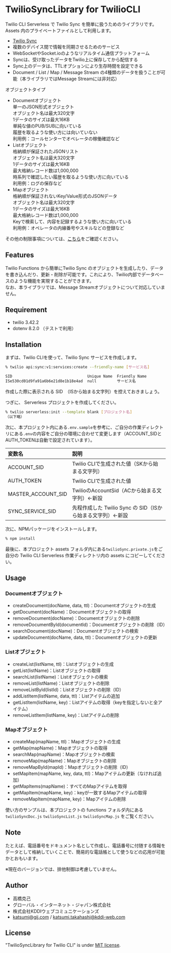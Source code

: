 # TwilioSyncLibrary for TwilioCLI

Twilio CLI Serverless で Twilio Sync を簡単に扱うためのライブラリです。
Assets 内のプライベートファイルとして利用します。

- [Twilio Sync](https://jp.twilio.com/sync)
- 複数のデバイス間で情報を同期させるためのサービス
- WebSocketやSocket.ioのようなリアルタイム通信プラットフォーム
- Syncは、受け取ったデータをTwilio上に保存してから配信する
- Sync上のデータは、TTLオプションにより生存時間を設定できる
- Document / List / Map / Message Stream の4種類のデータを扱うことが可能（本ライブラリではMessage Streamには非対応）

オブジェクトタイプ

- Documentオブジェクト  
単一のJSON形式オブジェクト  
オブジェクト名は最大320文字  
1データのサイズは最大16KB  
単純な値のPUB/SUBに向いている  
履歴を取るような使い方には向いていない  
利用例：コールセンターでオペレータの稼働確認など
- Listオブジェクト  
格納順が保証されたJSONリスト  
オブジェクト名は最大320文字  
1データのサイズは最大16KB  
最大格納レコード数は1,000,000  
時系列で確認したい履歴を取るような使い方に向いている  
利用例：ログの保存など
- Mapオブジェクト  
格納順が保証されないKey/Value形式のJSONデータ  
オブジェクト名は最大320文字  
1データのサイズは最大16KB  
最大格納レコード数は1,000,000  
Keyで検索して、内容を記録するような使い方に向いている  
利用例：オペレータの内線番号やスキルなどの登録など

その他の制限事項については、[こちら](https://www.twilio.com/docs/sync/limits)をご確認ください。

## Features

Twilio Functions から簡単にTwilio Sync のオブジェクトを生成したり、データを書き込んだり、更新・削除が可能です。これにより、Twilio内部でデータベースのような機能を実現することができます。  
なお、本ライブラリでは、Message Streamオブジェクトについて対応していません。

## Requirement

- twilio 3.42.2
- dotenv 8.2.0 （テストで利用）

## Installation

まずは、Twilio CLIを使って、Twilio Sync サービスを作成します。

```sh
% twilio api:sync:v1:services:create --friendly-name [サービス名]

SID                                 Unique Name  Friendly Name
ISe530cd01d9fa91a6b6e21d8e1b18e4ad  null         サービス名
```

作成した際に表示される SID　（ISから始まる文字列）を控えておきましょう。

つぎに、 Serverless プロジェクトを作成してください。

```sh
% twilio serverless:init --template blank [プロジェクト名]
（以下略）
```

次に、本プロジェクト内にある`.env.sample`を参考に、ご自分の作業ディレクトリにある`.env`の内容をご自分の環境に合わせて変更します（ACCOUNT_SIDとAUTH_TOKENは自動で設定されています）。

変数名|説明
:--|:--
ACCOUNT_SID|Twilio CLIで生成された値（SKから始まる文字列）
AUTH_TOKEN|Twilio CLIで生成された値
MASTER_ACCOUNT_SID|TwilioのAccountSid（ACから始まる文字列）←新設
SYNC_SERVICE_SID|先程作成した Twilio Sync の SID（ISから始まる文字列）←新設

次に、NPMパッケージをインストールします。

```sh
% npm install
```

最後に、本プロジェクト assets フォルダ内にある`twilioSync.private.js`をご自分の Twilio CLI Serverless 作業ディレクトリ内の assets にコピーしてください。

## Usage

### Documentオブジェクト

- createDocument(docName, data, ttl)：Documentオブジェクトの生成
- getDocument(docName)：Documentオブジェクトの取得
- removeDocument(docName)：Documentオブジェクトの削除
- removeDocumentById(documentId)：Documentオブジェクトの削除（ID）
- searchDocument(docName)：Documentオブジェクトの検索
- updateDocument(docName, data, ttl)：Documentオブジェクトの更新

### Listオブジェクト

- createList(listName, ttl)：Listオブジェクトの生成
- getList(listName)：Listオブジェクトの取得
- searchList(listName)：Listオブジェクトの検索
- removeList(listName)：Listオブジェクトの削除
- removeListById(listId)：Listオブジェクトの削除（ID）
- addListItem(listName, data, ttl)：Listアイテムの追加
- getListItem(listName, key)：Listアイテムの取得（keyを指定しないと全アイテム）
- removeListItem(listName, key)：Listアイテムの削除

### Mapオブジェクト

- createMap(mapName, ttl)：Mapオブジェクトの生成
- getMap(mapName)：Mapオブジェクトの取得
- searchMap(mapName)：Mapオブジェクトの検索
- removeMap(mapName)：Mapオブジェクトの削除
- removeMapById(mapId)：Mapオブジェクトの削除（ID）
- setMapItem(mapName, key, data, ttl)：Mapアイテムの更新（なければ追加）
- getMapItems(mapName)：すべてのMapアイテムを取得
- getMapItem(mapName, key)：keyが一致するMapアイテムの取得
- removeMapItem(mapName, key)：Mapアイテムの削除

使い方のサンプルは、本プロジェクトの functions フォルダ内にある `twilioSyncDoc.js` `twilioSyncList.js` `twilioSyncMap.js` をご覧ください。

## Note

たとえば、電話番号をドキュメント名として作成し、電話番号に付随する情報をデータとして格納していくことで、簡易的な電話帳として使うなどの応用が可能かとおもいます。

※現在のバージョンでは、排他制御は考慮していません。

## Author

- 高橋克己
- グローバル・インターネット・ジャパン株式会社
- 株式会社KDDIウェブコミュニケーションズ
- katsumi@gij.com / katsumi.takahashi@kddi-web.com

## License

"TwilioSyncLibrary for Twilio CLI" is under [MIT license](https://en.wikipedia.org/wiki/MIT_License).